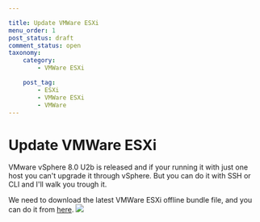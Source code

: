 ```yaml
---

title: Update VMWare ESXi
menu_order: 1
post_status: draft
comment_status: open
taxonomy:
    category:
        - VMWare ESXi

    post_tag:
        - ESXi
        - VMWare ESXi
        - VMWare
---
```


# Update VMWare ESXi  
VMware vSphere 8.0 U2b is released and if your running it with just one host you can't upgrade it through vSphere. But you can do it with SSH or CLI and I'll walk you trough it.
  
We need to download the latest VMWare ESXi offline bundle file, and you can do it from [here](https://customerconnect.vmware.com/downloads/details?downloadGroup=ESXI80U2B&productId=1345).
![](/_images/how-to/vmware-esxi/update-esxi/update_esxi/01_update_esxi.png)
